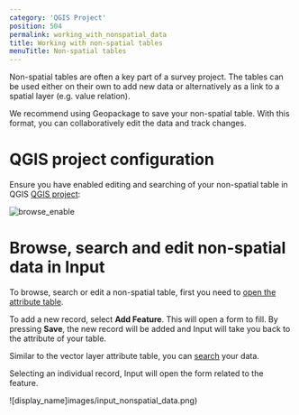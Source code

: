 ```yaml
---
category: 'QGIS Project'
position: 504
permalink: working_with_nonspatial_data
title: Working with non-spatial tables
menuTitle: Non-spatial tables
---
```


Non-spatial tables are often a key part of a survey project. The tables can be used either on their own to add new data or alternatively as a link to a spatial layer (e.g. value relation).

We recommend using Geopackage to save your non-spatial table. With this format, you can collaboratively edit the data and track changes.

# QGIS project configuration

Ensure you have enabled editing and searching of your non-spatial table in QGIS [QGIS project](https://docs.qgis.org/3.10/en/docs/user_manual/introduction/qgis_configuration.html?highlight=properties#data-sources-properties):

![browse_enable](images/qgis_nonspatial_properties.png)

# Browse, search and edit non-spatial data in Input

To browse, search or edit a non-spatial table, first you need to [open the attribute table](/howto/browse_data.html).

To add a new record, select **Add Feature**. This will open a form to fill. By pressing **Save**, the new record will be added and Input will take you back to the attribute of your table.

Similar to the vector layer attribute table, you can [search](./search_data.html) your data.

Selecting an individual record, Input will open the form related to the feature.

![display_name]images/input_nonspatial_data.png)
